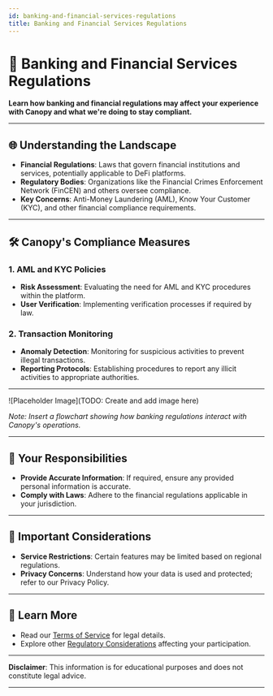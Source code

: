 ```yaml
---
id: banking-and-financial-services-regulations
title: Banking and Financial Services Regulations
---
```


# 🏦 Banking and Financial Services Regulations

**Learn how banking and financial regulations may affect your experience with Canopy and what we're doing to stay compliant.**

---

## 🌐 **Understanding the Landscape**

- **Financial Regulations**: Laws that govern financial institutions and services, potentially applicable to DeFi platforms.
- **Regulatory Bodies**: Organizations like the Financial Crimes Enforcement Network (FinCEN) and others oversee compliance.
- **Key Concerns**: Anti-Money Laundering (AML), Know Your Customer (KYC), and other financial compliance requirements.

---

## 🛠️ **Canopy's Compliance Measures**

### **1. AML and KYC Policies**

- **Risk Assessment**: Evaluating the need for AML and KYC procedures within the platform.
- **User Verification**: Implementing verification processes if required by law.

### **2. Transaction Monitoring**

- **Anomaly Detection**: Monitoring for suspicious activities to prevent illegal transactions.
- **Reporting Protocols**: Establishing procedures to report any illicit activities to appropriate authorities.

---

![Placeholder Image](TODO: Create and add image here)

*Note: Insert a flowchart showing how banking regulations interact with Canopy's operations.*

---

## 🤝 **Your Responsibilities**

- **Provide Accurate Information**: If required, ensure any provided personal information is accurate.
- **Comply with Laws**: Adhere to the financial regulations applicable in your jurisdiction.

---

## 📖 **Important Considerations**

- **Service Restrictions**: Certain features may be limited based on regional regulations.
- **Privacy Concerns**: Understand how your data is used and protected; refer to our Privacy Policy.

---

## 📖 **Learn More**

- Read our [Terms of Service](../terms-of-service-and-user-agreements/terms-of-service.md) for legal details.
- Explore other [Regulatory Considerations](../regulatory-considerations/compliance-with-securities-laws.md) affecting your participation.

---

**Disclaimer**: This information is for educational purposes and does not constitute legal advice.

---
